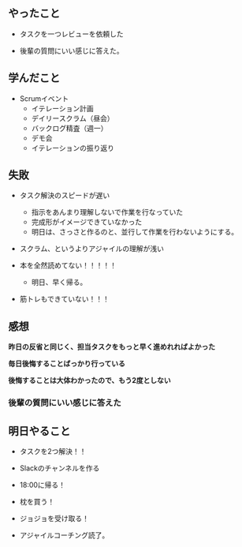 ## やったこと

* タスクを一つレビューを依頼した

* 後輩の質問にいい感じに答えた。

## 学んだこと

* Scrumイベント
  * イテレーション計画
  * デイリースクラム（昼会）
  * バックログ精査（週一）
  * デモ会
  * イテレーションの振り返り

## 失敗

* タスク解決のスピードが遅い
  * 指示をあんまり理解しないで作業を行なっていた
  * 完成形がイメージできていなかった
  * 明日は、さっさと作るのと、並行して作業を行わないようにする。


* スクラム、というよりアジャイルの理解が浅い


* 本を全然読めてない！！！！！
  * 明日、早く帰る。


* 筋トレもできていない！！！

## 感想

**昨日の反省と同じく、担当タスクをもっと早く進めれればよかった**

**毎日後悔することばっかり行っている**

**後悔することは大体わかったので、もう2度としない**

### 後輩の質問にいい感じに答えた

## 明日やること

* タスクを2つ解決！！

* Slackのチャンネルを作る

* 18:00に帰る！

* 枕を買う！

* ジョジョを受け取る！

* アジャイルコーチング読了。
